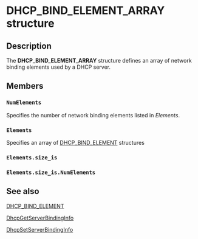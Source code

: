 # DHCP_BIND_ELEMENT_ARRAY structure

## Description

The **DHCP_BIND_ELEMENT_ARRAY** structure defines an array of network binding elements used by a DHCP server.

## Members

### `NumElements`

Specifies the number of network binding elements listed in *Elements*.

### `Elements`

Specifies an array of [DHCP_BIND_ELEMENT](https://learn.microsoft.com/windows/desktop/api/dhcpsapi/ns-dhcpsapi-dhcp_bind_element) structures

### `Elements.size_is`

### `Elements.size_is.NumElements`

## See also

[DHCP_BIND_ELEMENT](https://learn.microsoft.com/windows/desktop/api/dhcpsapi/ns-dhcpsapi-dhcp_bind_element)

[DhcpGetServerBindingInfo](https://learn.microsoft.com/previous-versions/windows/desktop/api/dhcpsapi/nf-dhcpsapi-dhcpgetserverbindinginfo)

[DhcpSetServerBindingInfo](https://learn.microsoft.com/previous-versions/windows/desktop/api/dhcpsapi/nf-dhcpsapi-dhcpsetserverbindinginfo)